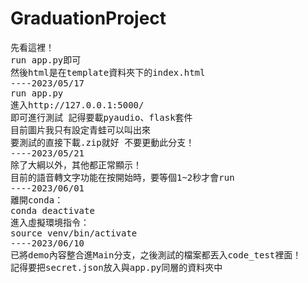 # GraduationProject
<pre>
先看這裡！
run app.py即可
然後html是在template資料夾下的index.html
----2023/05/17 
run app.py 
進入http://127.0.0.1:5000/ 
即可進行測試 記得要載pyaudio、flask套件
目前圖片我只有設定青蛙可以叫出來
要測試的直接下載.zip就好 不要更動此分支！
----2023/05/21
除了大綱以外，其他都正常顯示！
目前的語音轉文字功能在按開始時，要等個1~2秒才會run
----2023/06/01
離開conda：
conda deactivate
進入虛擬環境指令：
source venv/bin/activate
----2023/06/10
已將demo內容整合進Main分支，之後測試的檔案都丟入code_test裡面！
記得要把secret.json放入與app.py同層的資料夾中
</pre>

